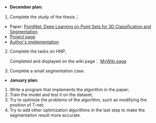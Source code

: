 * **December plan:**
1. Complete the study of the thesis；
- Paper: [PointNet: Deep Learning on Point Sets for 3D Classification and Segmentation](https://arxiv.org/abs/1612.00593)
- [Project page](http://stanford.edu/~rqi/pointnet/)
- [Author's implementation](https://github.com/charlesq34/pointnet)
2. Complete the tasks on HNP; 

    Completed and displayed on the wiki page：
    [MyWiki page](https://github.com/Yansz/BKP_3D-Seg-Pointnet/wiki)

3. Complete a small segmentation case.

* **January plan:**
1. Write a program that implements the algorithm in the paper;
2. Train the model and test it on the dataset;
2. Try to optimize the problems of the algorithm, such as modifying the position of T-net;
3. Try to add other optimization algorithms in the last step to make the segmentation result more accurate.
